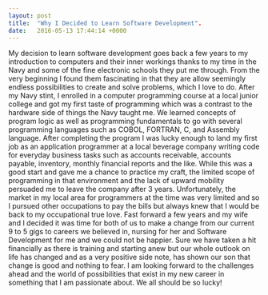 ```yaml
---
layout: post
title:  "Why I Decided to Learn Software Development".
date:   2016-05-13 17:44:14 +0000
---
```



My decision to learn software development goes back a few years to my introduction to computers and their inner workings thanks to my time in the Navy and some of the fine electronic schools they put me through. From the very beginning I found them fascinating in that they are allow seemingly endless possibilities to create and solve problems, which I love to do. After my Navy stint, I enrolled in a computer programming course at a local junior college and got my first taste of programming which was a contrast to the hardware side of things the Navy taught me. We learned concepts of program logic as well as programming fundamentals to go with several programming languages such as COBOL, FORTRAN, C, and Assembly language. After completing the program I was lucky enough to land my first job as an application programmer at a local beverage company writing code for everyday business tasks such as accounts receivable, accounts payable, inventory, monthly financial reports and the like. While this was a good start and gave me a chance to practice my craft, the limited scope of programming in that environment and the lack of upward mobility persuaded me to leave the company after 3 years. Unfortunately, the market in my local area for programmers at the time was very limited and so I pursued other occupations to pay the bills but always knew that I would be back to my occupational true love. Fast forward a few years and my wife and I decided it was time for both of us to make a change from our current 9 to 5 gigs to careers we believed in, nursing for her and Software Development for me and we could not be happier. Sure we have taken a hit financially as there is training and starting anew but our whole outlook on life has changed and as a very positive side note, has shown our son that change is good and nothing to fear. I am looking forward to the challenges ahead and the world of possibilities that exist in my new career in something that I am passionate about. We all should be so lucky!



